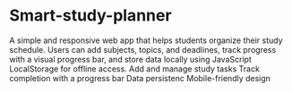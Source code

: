 # Smart-study-planner
A simple and responsive web app that helps students organize their study schedule. Users can add subjects, topics, and deadlines, track progress with a visual progress bar, and store data locally using JavaScript LocalStorage for offline access.   Add and manage study tasks Track completion with a progress bar Data persistenc Mobile-friendly design
